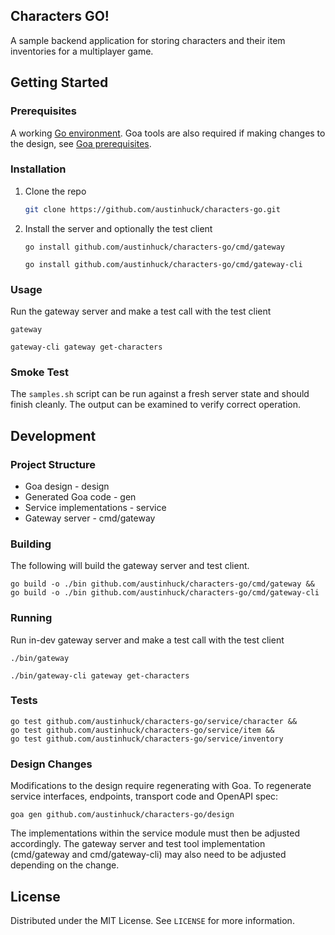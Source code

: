 ## Characters GO!

A sample backend application for storing characters and their item inventories for a multiplayer game.

## Getting Started

### Prerequisites
A working [Go environment](https://go.dev/doc/install). Goa tools are also required if making changes to the design, see [Goa prerequisites](https://goa.design/learn/getting-started/#prerequisites).

### Installation

1. Clone the repo
   ```sh
   git clone https://github.com/austinhuck/characters-go.git
   ```
2. Install the server and optionally the test client
   ```shell
   go install github.com/austinhuck/characters-go/cmd/gateway
   ```
   ```shell
   go install github.com/austinhuck/characters-go/cmd/gateway-cli
   ```

### Usage
Run the gateway server and make a test call with the test client
```shell
gateway
```
```shell
gateway-cli gateway get-characters
```

### Smoke Test
The `samples.sh` script can be run against a fresh server state and should finish cleanly. The output can be examined to verify correct operation.

## Development
### Project Structure
* Goa design - design
* Generated Goa code - gen
* Service implementations - service
* Gateway server - cmd/gateway

### Building
The following will build the gateway server and test client.
```shell
go build -o ./bin github.com/austinhuck/characters-go/cmd/gateway &&
go build -o ./bin github.com/austinhuck/characters-go/cmd/gateway-cli
```

### Running
Run in-dev gateway server and make a test call with the test client
```shell
./bin/gateway
```
```shell
./bin/gateway-cli gateway get-characters
```

### Tests
```shell
go test github.com/austinhuck/characters-go/service/character &&
go test github.com/austinhuck/characters-go/service/item &&
go test github.com/austinhuck/characters-go/service/inventory
```

### Design Changes
Modifications to the design require regenerating with Goa. To regenerate service interfaces, endpoints, transport code and OpenAPI spec:
```shell
goa gen github.com/austinhuck/characters-go/design
```

The implementations within the service module must then be adjusted accordingly. The gateway server and test tool implementation (cmd/gateway and cmd/gateway-cli) may also need to be adjusted depending on the change.

## License

Distributed under the MIT License. See `LICENSE` for more information.
